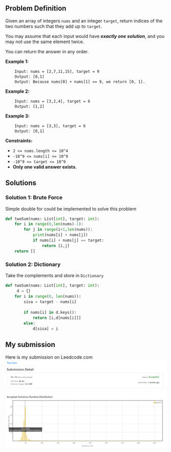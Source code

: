 ## Problem Definition
Given an array of integers `nums` and an integer `target`, return indices of the two numbers such that they add up to `target`.

You may assume that each input would have <b><i>exactly one solution</i></b>, and you may not use the same element twice.

You can return the answer in any order.

**Example 1:**
```
    Input: nums = [2,7,11,15], target = 9
    Output: [0,1]
    Output: Because nums[0] + nums[1] == 9, we return [0, 1]. 
```

**Example 2:**
```
    Input: nums = [3,2,4], target = 6
    Output: [1,2] 
```

**Example 3:**
```
    Input: nums = [3,3], target = 6
    Output: [0,1] 
```


**Constraints:**

* `2 <= nums.length <= 10^4`
* `-10^9 <= nums[i] <= 10^9`
* `-10^9 <= target <= 10^9`
* <b>Only one valid answer exists.</b>

## Solutions 
### Solution 1: Brute Force 

Simple double for could be implemented to solve this problem 
````python
def twoSum(nums: List[int], target: int):        
    for i in range(0,len(nums)-1): 
        for j in range(i+1,len(nums)):
            print(nums[i] + nums[j])
            if nums[i] + nums[j] == target: 
                return [i,j]
    return []
````

### Solution 2: Dictionary
Take the complements and store in `Dictionary`
```python
def twoSum(nums: List[int], target: int):        
     d = {}
    for i in range(0, len(nums)): 
        sisa = target - nums[i]
        
        if nums[i] in d.keys():
            return [i,d[nums[i]]]
        else:
            d[sisa] = i
```


## My submission 
Here is my submission on Leedcode.com 
![mysubmission-problem1](my_submission.png)